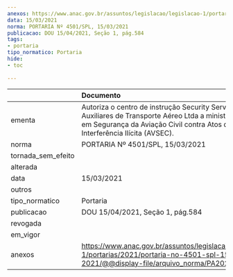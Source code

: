 ```yaml
---
anexos: https://www.anac.gov.br/assuntos/legislacao/legislacao-1/portarias/2021/portaria-no-4501-spl-15-03-2021/@@display-file/arquivo_norma/PA2021-4501.pdf
data: 15/03/2021
norma: PORTARIA Nº 4501/SPL, 15/03/2021
publicacao: DOU 15/04/2021, Seção 1, pág.584
tags:
- portaria
tipo_normatico: Portaria
hide: 
- toc 
 
---
```


|                    | Documento                                                                                                                                                                           |
|:-------------------|:------------------------------------------------------------------------------------------------------------------------------------------------------------------------------------|
| ementa             | Autoriza o centro de instrução Security Serviços Auxiliares de Transporte Aéreo Ltda a ministrar cursos em Segurança da Aviação Civil contra Atos de Interferência Ilícita (AVSEC). |
| norma              | PORTARIA Nº 4501/SPL, 15/03/2021                                                                                                                                                    |
| tornada_sem_efeito |                                                                                                                                                                                     |
| alterada           |                                                                                                                                                                                     |
| data               | 15/03/2021                                                                                                                                                                          |
| outros             |                                                                                                                                                                                     |
| tipo_normatico     | Portaria                                                                                                                                                                            |
| publicacao         | DOU 15/04/2021, Seção 1, pág.584                                                                                                                                                    |
| revogada           |                                                                                                                                                                                     |
| em_vigor           |                                                                                                                                                                                     |
| anexos             | https://www.anac.gov.br/assuntos/legislacao/legislacao-1/portarias/2021/portaria-no-4501-spl-15-03-2021/@@display-file/arquivo_norma/PA2021-4501.pdf                                |